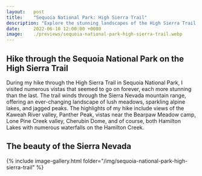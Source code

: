 ```yaml
---
layout:   post
title:    "Sequoia National Park: High Sierra Trail"
description: "Explore the stunning landscapes of the High Sierra Trail in Sequoia National Park through the lens of a landscape photographer. Walk with me at the hilltops of the Sierra Nevada mountain range."
date:     2022-06-10 12:00:00 +0000
image:    ./previews/sequoia-national-park-high-sierra-trail.webp
---
```



## Hike through the Sequoia National Park on the High Sierra Trail 
During my hike through the High Sierra Trail in Sequoia National Park, I visited numerous vistas that seemed to go on forever, each more stunning than the last. The trail winds through the Sierra Nevada mountain range, offering an ever-changing landscape of lush meadows, sparkling alpine lakes, and jagged peaks. The highlights of my hike include views of the Kaweah River valley, Panther Peak, vistas near the Bearpaw Meadow camp, Lone Pine Creek valley, Cherubin Dome, and of course, both Hamilton Lakes with numerous waterfalls on the Hamilton Creek.


## The beauty of the Sierra Nevada
<div class="row">
    <article class="article col col-12 col-t-12">
    {% include image-gallery.html folder="/img/sequoia-national-park-high-sierra-trail" %}
    </article>
</div>
